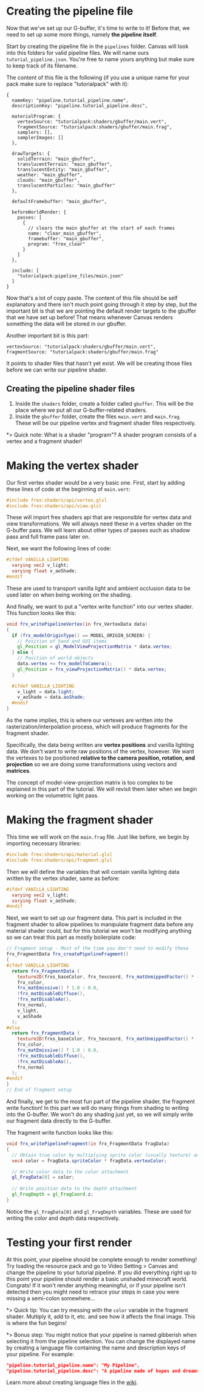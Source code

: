 # Creating the pipeline file

Now that we've set up our G-buffer, it's time to write to it! Before that, we need to set up some more things, namely **the pipeline itself**.

Start by creating the pipeline file in the `pipelines` folder. Canvas will look into this folders for valid pipeline files. We will name ours `tutorial_pipeline.json`. You're free to name yours anything but make sure to keep track of its filename.

The content of this file is the following (if you use a unique name for your pack make sure to replace "tutorialpack" with it):
```json5
{
  nameKey: "pipeline.tutorial_pipeline.name",
  descriptionKey: "pipeline.tutorial_pipeline.desc",

  materialProgram: {
    vertexSource: "tutorialpack:shaders/gbuffer/main.vert",
    fragmentSource: "tutorialpack:shaders/gbuffer/main.frag",
    samplers: [],
    samplerImages: []
  },

  drawTargets: {
    solidTerrain: "main_gbuffer",
    translucentTerrain: "main_gbuffer",
    translucentEntity: "main_gbuffer",
    weather: "main_gbuffer",
    clouds: "main_gbuffer",
    translucentParticles: "main_gbuffer"
  },
  
  defaultFramebuffer: "main_gbuffer",
  
  beforeWorldRender: {
    passes: [
      {
        // clears the main gbuffer at the start of each frames
        name: "clear_main_gbuffer",
        framebuffer: "main_gbuffer",
        program: "frex_clear"
      }
    ]
  },

  include: [
    "tutorialpack:pipeline_files/main.json"
  ]
}
```

Now that's a lot of copy paste. The content of this file should be self explanatory and there isn't much point going through it step by step, but the important bit is that we are pointing the default render targets to the gbuffer that we have set up before! That means whenever Canvas renders something the data will be stored in our gbuffer.

Another important bit is this part:

```json5
vertexSource: "tutorialpack:shaders/gbuffer/main.vert",
fragmentSource: "tutorialpack:shaders/gbuffer/main.frag"
```

It points to shader files that hasn't yet exist. We will be creating those files before we can write our pipeline shader.

## Creating the pipeline shader files

1. Inside the `shaders` folder, create a folder called `gbuffer`. This will be the place where we put all our G-buffer-related shaders.
2. Inside the `gbuffer` folder, create the files `main.vert` and `main.frag`. These will be our pipeline vertex and fragment shader files respectively.

*> Quick note: What is a shader "program"? A shader program consists of a vertex and a fragment shader!

# Making the vertex shader

Our first vertex shader would be a very basic one. First, start by adding these lines of code at the beginning of `main.vert`:

```glsl
#include frex:shaders/api/vertex.glsl
#include frex:shaders/api/view.glsl
```

These will import frex shaders api that are responsible for vertex data and view transformations. We will always need these in a vertex shader on the G-buffer pass. We will learn about other types of passes such as shadow pass and full frame pass later on.

Next, we want the following lines of code:

```glsl
#ifdef VANILLA_LIGHTING
  varying vec2 v_light;
  varying float v_aoShade;
#endif
```

These are used to transport vanilla light and ambient occlusion data to be used later on when being working on the shading.

And finally, we want to put a "vertex write function" into our vertex shader. This function looks like this:

```glsl
void frx_writePipelineVertex(in frx_VertexData data)
{
  if (frx_modelOriginType() == MODEL_ORIGIN_SCREEN) {
    // Position of hand and GUI items
    gl_Position = gl_ModelViewProjectionMatrix * data.vertex;
  } else {
    // Position of world objects
    data.vertex += frx_modelToCamera();
    gl_Position = frx_viewProjectionMatrix() * data.vertex;
  }

  #ifdef VANILLA_LIGHTING
    v_light = data.light;
    v_aoShade = data.aoShade;
  #endif
}
```

As the name implies, this is where our vertexes are written into the rasterization/interpolation process, which will produce fragments for the fragment shader.

Specifically, the data being written are **vertex positions** and vanilla lighting data. We don't want to write raw positions of the vertex, however. We want the vertexes to be positioned **relative to the camera position, rotation, and projection** so we are doing some transformations using vectors and **matrices**.

The concept of model-view-projection matrix is too complex to be explained in this part of the tutorial. We will revisit them later when we begin working on the volumetric light pass.

# Making the fragment shader

This time we will work on the `main.frag` file. Just like before, we begin by importing necessary libraries:

```glsl
#include frex:shaders/api/material.glsl
#include frex:shaders/api/fragment.glsl
```

Then we will define the variables that will contain vanilla lighting data written by the vertex shader, same as before:

```glsl
#ifdef VANILLA_LIGHTING
  varying vec2 v_light;
  varying float v_aoShade;
#endif
```

Next, we want to set up our fragment data. This part is included in the fragment shader to allow pipelines to manipulate fragment data before any material shader could, but for this tutorial we won't be modifying anything so we can treat this part as mostly boilerplate code:

```glsl
// Fragment setup - Most of the time you don't need to modify these
frx_FragmentData frx_createPipelineFragment()
{
#ifdef VANILLA_LIGHTING
  return frx_FragmentData (
    texture2D(frxs_baseColor, frx_texcoord, frx_matUnmippedFactor() * -4.0),
    frx_color,
    frx_matEmissive() ? 1.0 : 0.0,
    !frx_matDisableDiffuse(),
    !frx_matDisableAo(),
    frx_normal,
    v_light,
    v_aoShade
  );
#else
  return frx_FragmentData (
    texture2D(frxs_baseColor, frx_texcoord, frx_matUnmippedFactor() * -4.0),
    frx_color,
    frx_matEmissive() ? 1.0 : 0.0,
    !frx_matDisableDiffuse(),
    !frx_matDisableAo(),
    frx_normal
  );
#endif
}
// End of fragment setup
```

And finally, we get to the most fun part of the pipeline shader, the fragment write function! In this part we will do many things from shading to writing into the G-buffer. We won't do any shading just yet, so we will simply write our fragment data directly to the G-buffer.

The fragment write function looks like this:
```glsl
void frx_writePipelineFragment(in frx_FragmentData fragData)
{
  // Obtain true color by multiplying sprite color (usually texture) and vertex color (usually biome color)
  vec4 color = fragData.spriteColor * fragData.vertexColor;

  // Write color data to the color attachment
  gl_FragData[0] = color;
  
  // Write position data to the depth attachment
  gl_FragDepth = gl_FragCoord.z;
}
```

Notice the `gl_FragData[0]` and `gl_FragDepth` variables. These are used for writing the color and depth data respectively.

# Testing your first render

At this point, your pipeline should be complete enough to render something! Try loading the resource pack and go to Video Setting > Canvas and change the pipeline to your tutorial pipeline. If you did everything right up to this point your pipeline should render a basic unshaded minecraft world. Congrats! If it won't render anything meaningful, or if your pipeline isn't detected then you might need to retrace your steps in case you were missing a semi-colon somewhere...

*> Quick tip: You can try messing with the `color` variable in the fragment shader. Multiply it, add to it, etc. and see how it affects the final image. This is where the fun begins!

*> Bonus step: You might notice that your pipeline is named gibberish when selecting it from the pipeline selection. You can change the displayed name by creating a language file containing the name and description keys of your pipeline. For example:
```json
"pipeline.tutorial_pipeline.name": "My Pipeline",
"pipeline.tutorial_pipeline.desc": "A pipeline made of hopes and dreams"
```
Learn more about creating language files in the [wiki](https://minecraft.fandom.com/wiki/Resource_Pack#Language).